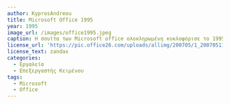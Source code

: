 ```yaml
---
author: KyprosAndreou
title: Microsoft Office 1995
year: 1995
image_url: /images/office1995.jpeg
caption: Η σουϊτα των Microsoft office ολοκληρωμένη κυκλοφόρισε το 1995. Περιείχε την Microsoft word,excel, powerpoint. H σουίτα αναβαθμίστηκε απο τα 16bit στα 32. Κυκλοφόρισαν επίσης σε διάφορες εκδόσεις όπως standard & professional.
license_url: 'https://pic.office26.com/uploads/allimg/200705/1_200705111539_1.png'
license_text: zandax
categories:
  - Εργαλεία
  - Επεξεργαστής Κειμένου
tags:
  - Microsoft
  - Office
---
```

